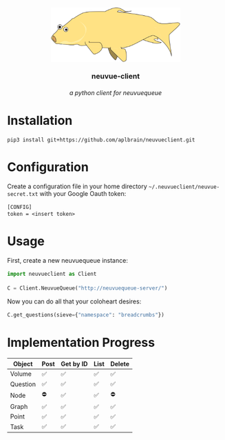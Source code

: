 <p align=center><img align=center src='CARP.svg' width=300 /></p>
<h3 align=center>neuvue-client</h3>
<h6 align=center>a python client for neuvuequeue</h6>

# Installation

```shell
pip3 install git+https://github.com/aplbrain/neuvueclient.git
```

# Configuration

Create a configuration file in your home directory `~/.neuvueclient/neuvue-secret.txt` with your Google Oauth token:

```
[CONFIG]
token = <insert token>
```

# Usage

First, create a new neuvuequeue instance:

```python
import neuvueclient as Client

C = Client.NeuvueQueue("http://neuvuequeue-server/")
```

Now you can do all that your coloheart desires:

```python
C.get_questions(sieve={"namespace": "breadcrumbs"})
```

# Implementation Progress

| Object   | Post | Get by ID | List | Delete |
|----------|------|-----------|------|--------|
| Volume   | ✅ | ✅ | ✅ | ✅ |
| Question | ✅ | ✅ | ✅ | ✅ |
| Node     | ⛔ | ✅ | ✅ | ⛔ |
| Graph    | ✅ | ✅ | ✅ | ✅ |
| Point    | ✅ | ✅ | ✅ | ✅ |
| Task     | ✅ | ✅ | ✅ | ✅ |
